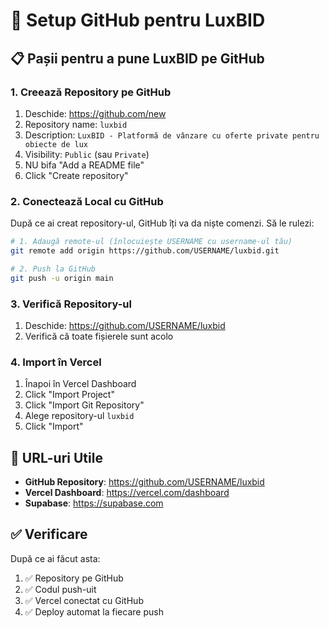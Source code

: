 # 🚀 Setup GitHub pentru LuxBID

## 📋 Pașii pentru a pune LuxBID pe GitHub

### **1. Creează Repository pe GitHub**
1. Deschide: https://github.com/new
2. Repository name: `luxbid`
3. Description: `LuxBID - Platformă de vânzare cu oferte private pentru obiecte de lux`
4. Visibility: `Public` (sau `Private`)
5. NU bifa "Add a README file"
6. Click "Create repository"

### **2. Conectează Local cu GitHub**

După ce ai creat repository-ul, GitHub îți va da niște comenzi. Să le rulezi:

```bash
# 1. Adaugă remote-ul (înlocuiește USERNAME cu username-ul tău)
git remote add origin https://github.com/USERNAME/luxbid.git

# 2. Push la GitHub
git push -u origin main
```

### **3. Verifică Repository-ul**
1. Deschide: https://github.com/USERNAME/luxbid
2. Verifică că toate fișierele sunt acolo

### **4. Import în Vercel**
1. Înapoi în Vercel Dashboard
2. Click "Import Project"
3. Click "Import Git Repository"
4. Alege repository-ul `luxbid`
5. Click "Import"

## 🎯 **URL-uri Utile**

- **GitHub Repository**: https://github.com/USERNAME/luxbid
- **Vercel Dashboard**: https://vercel.com/dashboard
- **Supabase**: https://supabase.com

## ✅ **Verificare**

După ce ai făcut asta:
1. ✅ Repository pe GitHub
2. ✅ Codul push-uit
3. ✅ Vercel conectat cu GitHub
4. ✅ Deploy automat la fiecare push
